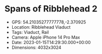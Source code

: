 # Spans of Ribblehead 2

- GPS: 54.21035277777778,-2.370925
- Location: Ribblehead Viaduct
- Tags: Viaduct, Rail
- Camera: Apple iPhone 14 Pro Max
- Date: 2023-01-15T14:29:30.000+00:00
- Dimensions: 4032x3024
